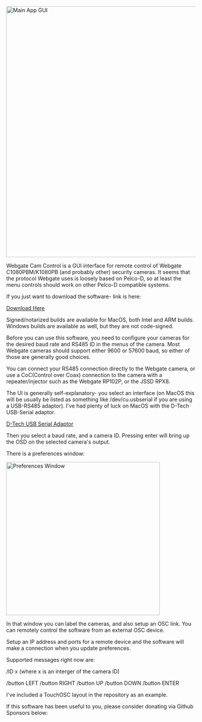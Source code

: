 <img width="668" alt="Main App GUI" src="https://github.com/user-attachments/assets/018fd17e-eb93-45a2-9c5e-eb65cc4f9611">

Webgate Cam Control is a GUI interface for remote control of Webgate C1080PBM/K1080PB (and probably other) security cameras. It seems that the protocol Webgate uses is loosely based on Pelco-D, so at least the menu controls should work on other Pelco-D compatible systems. 

If you just want to download the software- link is here:

<a href="https://www.github.com/jms5194/webgate-cam-control/releases/latest">Download Here</a>

Signed/notarized builds are available for MacOS, both Intel and ARM builds. Windows builds are available as well, but they are not code-signed. 

Before you can use this software, you need to configure your cameras for the desired baud rate and RS485 ID in the menus of the camera. Most Webgate cameras should support either 9600 or 57600 baud, so either of those are generally good choices. 

You can connect your RS485 connection directly to the Webgate camera, or use a CoC(Control over Coax) connection to the camera with a repeater/injector such as the Webgate RP102P, or the JSSD RPX8. 

The UI is generally self-explanatory- you select an interface (on MacOS this will be usually be listed as something like /dev/cu.usbserial if you are using a USB-RS485 adaptor). I've had plenty of luck on MacOS with the D-Tech USB-Serial adaptor. 

<a href="https://www.amazon.com/gp/product/B0195ZD3P4/ref=ppx_yo_dt_b_search_asin_title?ie=UTF8&psc=1">D-Tech USB Serial Adaptor</a>

Then you select a baud rate, and a camera ID. Pressing enter will bring up the OSD on the selected camera's output. 

There is a preferences window: 

<img width="408" alt="Preferences Window" src="https://github.com/user-attachments/assets/4f471807-43a5-420f-8416-ad815ebfee38">

In that window you can label the cameras, and also setup an OSC link. You can remotely control the software from an external OSC device. 

Setup an IP address and ports for a remote device and the software will make a connection when you update preferences. 

Supported messages right now are:

/ID x (where x is an interger of the camera ID)

/button LEFT
/button RIGHT
/button UP
/button DOWN
/button ENTER

I've included a TouchOSC layout in the repository as an example. 

If this software has been useful to you, please consider donating via Github Sponsors below:




